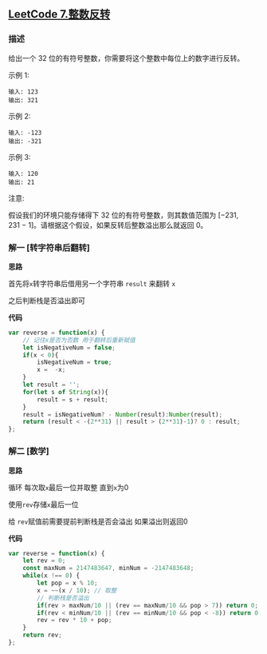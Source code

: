## [LeetCode 7.整数反转](https://leetcode-cn.com/problems/reverse-integer)
### 描述

给出一个 32 位的有符号整数，你需要将这个整数中每位上的数字进行反转。

示例 1:
```
输入: 123
输出: 321
```
示例 2:
```
输入: -123
输出: -321
```
示例 3:
```
输入: 120
输出: 21
```
注意:

假设我们的环境只能存储得下 32 位的有符号整数，则其数值范围为 [−231,  231 − 1]。请根据这个假设，如果反转后整数溢出那么就返回 0。

### 解一 [转字符串后翻转]
**思路**

首先将`x`转字符串后借用另一个字符串 `result` 来翻转 `x`

之后判断栈是否溢出即可

**代码**
```Javascript 
var reverse = function(x) {
    // 记住x是否为否数 用于翻转后重新赋值
    let isNegativeNum = false;
    if(x < 0){ 
        isNegativeNum = true;
        x =  -x;
    }
    let result = '';
    for(let s of String(x)){
        result = s + result;
    }
    result = isNegativeNum? - Number(result):Number(result);
    return (result < -(2**31) || result > (2**31)-1)? 0 : result;
};
```

### 解二 [数学]
**思路**

循环 每次取`x`最后一位并取整 直到`x`为0

使用`rev`存储`x`最后一位

给 `rev`赋值前需要提前判断栈是否会溢出 如果溢出则返回0

**代码**
```Javascript 
var reverse = function(x) {
    let rev = 0;
    const maxNum = 2147483647, minNum = -2147483648;
    while(x !== 0) {
        let pop = x % 10;
        x = ~~(x / 10); // 取整
        // 判断栈是否溢出 
        if(rev > maxNum/10 || (rev == maxNum/10 && pop > 7)) return 0;
        if(rev < minNum/10 || (rev == minNum/10 && pop < -8)) return 0;
        rev = rev * 10 + pop;
    }
    return rev;
};
```

